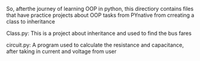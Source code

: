 So, afterthe journey of learning OOP in python, this directiory contains files that have practice projects about OOP tasks from PYnative from crreating a class to inheritance

Class.py: This is a project about inheritance and used to find the bus fares 

circuit.py: A program used to calculate the resistance and capacitance, after taking in current and voltage from user
